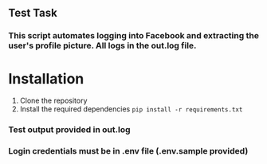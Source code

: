 ## Test Task
### This script automates logging into Facebook and extracting the user's profile picture. All logs in the out.log file.

# Installation
1. Clone the repository
2. Install the required dependencies
`pip install -r requirements.txt`

### Test output provided in out.log
### Login credentials must be in .env file (.env.sample provided)